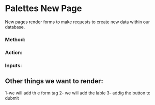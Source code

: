 # Palettes New Page

New pages render forms to make requests to create new data within our database.

### Method:
### Action:
### Inputs:

## Other things we want to render:


1-we will add th e form tag
2- we will add the lable 
3- addig the button to dubmit 